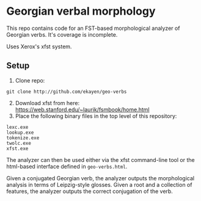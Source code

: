 # Georgian verbal morphology 

This repo contains code for an FST-based morphological analyzer of Georgian verbs. It's coverage is incomplete.

Uses Xerox's xfst system.

## Setup

1. Clone repo:

`git clone http://github.com/ekayen/geo-verbs`

2. Download xfst from here: https://web.stanford.edu/~laurik/fsmbook/home.html
3. Place the following binary files in the top level of this repository: 
```
lexc.exe
lookup.exe
tokenize.exe
twolc.exe
xfst.exe
```

The analyzer can then be used either via the xfst command-line tool or the html-based interface defined in `geo-verbs.html`. 

Given a conjugated Georgian verb, the analyzer outputs the morphological analysis in terms of Leipzig-style glosses. Given a root and a collection of features, the analyzer outputs the correct conjugation of the verb.
